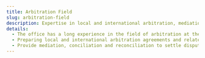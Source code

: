 ```yaml
---
title: Arbitration Field
slug: arbitration-field
description: Expertise in local and international arbitration, mediation, and dispute resolution.
details:
  - The office has a long experience in the field of arbitration at the local and international levels, and works either as an arbitrator or as an agent for the litigants (the claimant or against him) in all arbitration cases
  - Preparing local and international arbitration agreements and related procedures in accordance with the arbitration organizations and rules to which they are subject
  - Provide mediation, conciliation and reconciliation to settle disputes amicably
---
```

